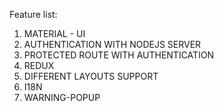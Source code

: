 Feature list: 
1. MATERIAL - UI
2. AUTHENTICATION WITH NODEJS SERVER
3. PROTECTED ROUTE WITH AUTHENTICATION
4. REDUX
5. DIFFERENT LAYOUTS SUPPORT
6. I18N
7. WARNING-POPUP